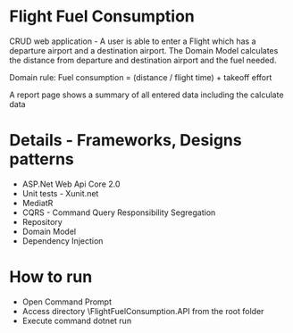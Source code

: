 # Flight Fuel Consumption

CRUD web application - A user is able to enter a Flight which has a departure airport and a destination airport.
The Domain Model calculates the distance from departure and destination airport and the fuel needed.

Domain rule: Fuel consumption = (distance / flight time) + takeoff effort

A report page shows a summary of all entered data including the calculate data

# Details - Frameworks, Designs patterns

 - ASP.Net Web Api Core 2.0
 - Unit tests - Xunit.net
 - MediatR
 - CQRS - Command Query Responsibility Segregation
 - Repository
 - Domain Model
 - Dependency Injection
 
 # How to run
 
 - Open Command Prompt
 - Access directory \FlightFuelConsumption.API from the root folder
 - Execute command dotnet run

